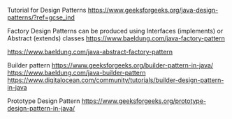 Tutorial for Design Patterns https://www.geeksforgeeks.org/java-design-patterns/?ref=gcse_ind

Factory Design Patterns can be produced using Interfaces (implements) or Abstract (extends) classes
https://www.baeldung.com/java-factory-pattern

https://www.baeldung.com/java-abstract-factory-pattern

Builder pattern
https://www.geeksforgeeks.org/builder-pattern-in-java/
https://www.baeldung.com/java-builder-pattern
https://www.digitalocean.com/community/tutorials/builder-design-pattern-in-java

Prototype Design Pattern
https://www.geeksforgeeks.org/prototype-design-pattern-in-java/
